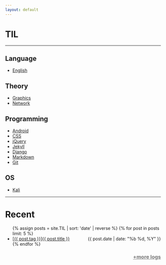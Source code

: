 ```yaml
---
layout: default 
---
```


# TIL   
---
## Language  
- [English](/tag?value=English)  

## Theory  
- [Graphics](/tag?value=Graphics)  
- [Network](/tag?value=Network)  
  
## Programming  
- [Android](/tag?value=Android)  
- [CSS](/tag?value=CSS)    
- [jQuery](/tag?value=jQuery)  
- [Jekyll](/tag?value=Jekyll)  
- [Django](/tag?value=Django)  
- [Markdown](/tag?value=Markdown)  
- [Git](/tag?value=Git)  

## OS  
- [Kali](/tag?value=Kali)  

---
# Recent  
<ul>
{% assign posts = site.TIL | sort: 'date' | reverse %}
{% for post in posts limit: 5 %}
        <li>
    	<a href="{{ post.url }}">[{{ post.tag }}]{{ post.title }}
        	<span style="float:right;"><time datetime="{{ post.date | date:"%d-%m-%Y" }}">{{ post.date | date: "%b %d, %Y" }}</time></span>
        	</a>
    </li>
{% endfor %}
</ul>
<h3><a style="color:#787878;float:right;" href="logs">+more logs</a></h3>

